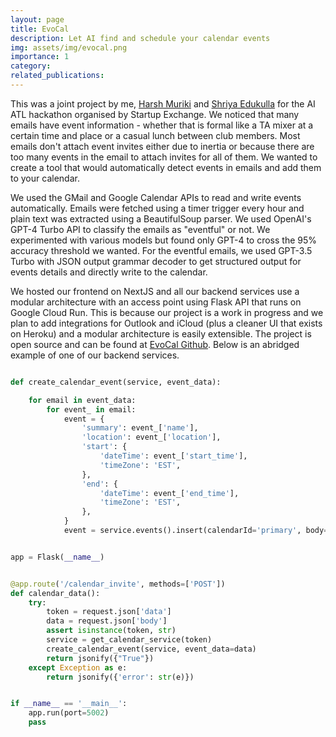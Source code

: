 ```yaml
---
layout: page
title: EvoCal
description: Let AI find and schedule your calendar events
img: assets/img/evocal.png
importance: 1
category: 
related_publications: 
---
```


This was a joint project by me, [Harsh Muriki](https://www.linkedin.com/in/venkata-harsh-muriki/) and [Shriya Edukulla](https://www.linkedin.com/in/shriyaedukulla/) for the AI ATL hackathon organised by Startup Exchange. We noticed that many emails have event information - whether that is formal like a TA mixer at a certain time and place or a casual lunch between club members. Most emails don't attach event invites either due to inertia or because there are too many events in the email to attach invites for all of them. We wanted to create a tool that would automatically detect events in emails and add them to your calendar. 

We used the GMail and Google Calendar APIs to read and write events automatically. Emails were fetched using a timer trigger every hour and plain text was extracted using a BeautifulSoup parser. We used OpenAI's GPT-4 Turbo API to classify the emails as "eventful" or not. We experimented with various models but found only GPT-4 to cross the 95% accuracy threshold we wanted. For the eventful emails, we used GPT-3.5 Turbo with JSON output grammar decoder to get structured output for events details and directly write to the calendar. 

We hosted our frontend on NextJS and all our backend services use a modular architecture with an access point using Flask API that runs on Google Cloud Run. This is because our project is a work in progress and we plan to add integrations for Outlook and iCloud (plus a cleaner UI that exists on Heroku) and a modular architecture is easily extensible. The project is open source and can be found at [EvoCal Github](https://github.com/harshmuriki/EvoCal/tree/main). Below is an abridged example of one of our backend services.

```python

def create_calendar_event(service, event_data):

    for email in event_data:
        for event_ in email:
            event = {
                'summary': event_['name'],
                'location': event_['location'],
                'start': {
                    'dateTime': event_['start_time'],
                    'timeZone': 'EST',
                },
                'end': {
                    'dateTime': event_['end_time'],
                    'timeZone': 'EST',
                },
            }
            event = service.events().insert(calendarId='primary', body=event).execute()


app = Flask(__name__)


@app.route('/calendar_invite', methods=['POST'])
def calendar_data():
    try:
        token = request.json['data']
        data = request.json['body']
        assert isinstance(token, str)
        service = get_calendar_service(token)
        create_calendar_event(service, event_data=data)
        return jsonify({"True"})
    except Exception as e:
        return jsonify({'error': str(e)})


if __name__ == '__main__':
    app.run(port=5002)
    pass

```